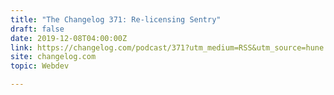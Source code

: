 ```yaml
---
title: "The Changelog 371: Re-licensing Sentry"
draft: false
date: 2019-12-08T04:00:00Z
link: https://changelog.com/podcast/371?utm_medium=RSS&utm_source=hune
site: changelog.com
topic: Webdev  

---
```

